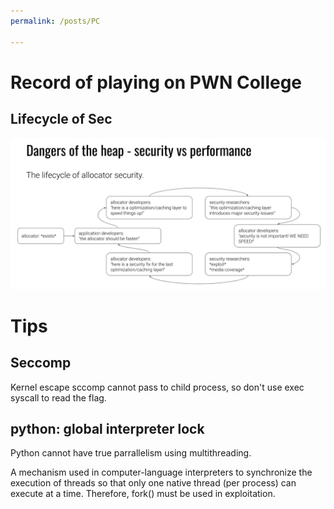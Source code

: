 ```yaml
---
permalink: /posts/PC

---
```


# Record of playing on PWN College

## Lifecycle of Sec
![life](/assets/images/sec_cycle.png)

# Tips

## Seccomp
Kernel escape sccomp cannot pass to child process, 
so don't use exec syscall to read the flag.

## python: global interpreter lock
Python cannot have true parrallelism using multithreading.

A mechanism used in computer-language interpreters
to synchronize the execution of threads 
so that only one native thread (per process) can execute at a time.
Therefore, fork() must be used in exploitation.